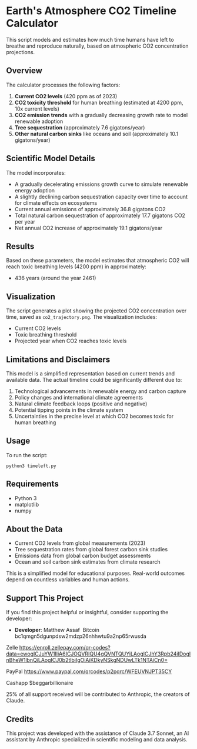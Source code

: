 # Earth's Atmosphere CO2 Timeline Calculator

This script models and estimates how much time humans have left to breathe and reproduce naturally, based on atmospheric CO2 concentration projections.

## Overview

The calculator processes the following factors:

1. **Current CO2 levels** (420 ppm as of 2023)
2. **CO2 toxicity threshold** for human breathing (estimated at 4200 ppm, 10x current levels)
3. **CO2 emission trends** with a gradually decreasing growth rate to model renewable adoption
4. **Tree sequestration** (approximately 7.6 gigatons/year)
5. **Other natural carbon sinks** like oceans and soil (approximately 10.1 gigatons/year)

## Scientific Model Details

The model incorporates:

- A gradually decelerating emissions growth curve to simulate renewable energy adoption
- A slightly declining carbon sequestration capacity over time to account for climate effects on ecosystems
- Current annual emissions of approximately 36.8 gigatons CO2
- Total natural carbon sequestration of approximately 17.7 gigatons CO2 per year
- Net annual CO2 increase of approximately 19.1 gigatons/year

## Results

Based on these parameters, the model estimates that atmospheric CO2 will reach toxic breathing levels (4200 ppm) in approximately:

- 436 years (around the year 2461)

## Visualization

The script generates a plot showing the projected CO2 concentration over time, saved as `co2_trajectory.png`. The visualization includes:

- Current CO2 levels
- Toxic breathing threshold
- Projected year when CO2 reaches toxic levels

## Limitations and Disclaimers

This model is a simplified representation based on current trends and available data. The actual timeline could be significantly different due to:

1. Technological advancements in renewable energy and carbon capture
2. Policy changes and international climate agreements
3. Natural climate feedback loops (positive and negative)
4. Potential tipping points in the climate system
5. Uncertainties in the precise level at which CO2 becomes toxic for human breathing

## Usage

To run the script:

```
python3 timeleft.py
```

## Requirements

- Python 3
- matplotlib
- numpy

## About the Data

- Current CO2 levels from global measurements (2023)
- Tree sequestration rates from global forest carbon sink studies
- Emissions data from global carbon budget assessments
- Ocean and soil carbon sink estimates from climate research

This is a simplified model for educational purposes. Real-world outcomes depend on countless variables and human actions.

## Support This Project

If you find this project helpful or insightful, consider supporting the developer:

- **Developer**: Matthew Assaf
 Bitcoin
bc1qmgn5dgunpdsw2mdzp26nhhwtu9a2np65rwusda

Zelle
https://enroll.zellepay.com/qr-codes?data=ewogICJuYW1lIiA6ICJOQVRIQU4gQVNTQUYiLAogICJhY3Rpb24iIDogInBheW1lbnQiLAogICJ0b2tlbiIgOiAiKDkyNSkgNDUwLTk1NTAiCn0=

PayPal
https://www.paypal.com/qrcodes/p2pqrc/WFEUVNJPT35CY

Cashapp 
$beggarbillionaire
 

25% of all support received will be contributed to Anthropic, the creators of Claude.

## Credits

This project was developed with the assistance of Claude 3.7 Sonnet, an AI assistant by Anthropic specialized in scientific modeling and data analysis.

<!-- 
To add a QR code:
1. Generate a Cash App QR code from your app
2. Save the image to the repository
3. Uncomment and update the line below with the correct image filename
-->
<!-- ![Cash App QR Code](cashapp_qr_code.png) --> 
